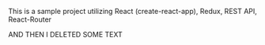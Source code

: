 This is a sample project utilizing React (create-react-app), Redux, REST API, React-Router

AND THEN I DELETED SOME TEXT
